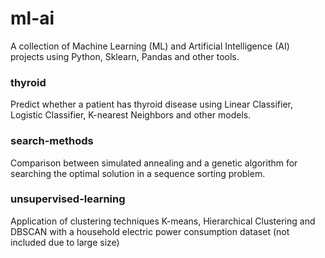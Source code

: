 # ml-ai
A collection of Machine Learning (ML) and Artificial Intelligence (AI) projects using Python, Sklearn, Pandas and other tools.

### thyroid
Predict whether a patient has thyroid disease using Linear Classifier, Logistic Classifier, K-nearest Neighbors and other models.

### search-methods
Comparison between simulated annealing and a genetic algorithm for searching the optimal solution in a sequence sorting problem.

### unsupervised-learning
Application of clustering techniques K-means, Hierarchical Clustering and DBSCAN with a household electric power consumption dataset (not included due to large size)
